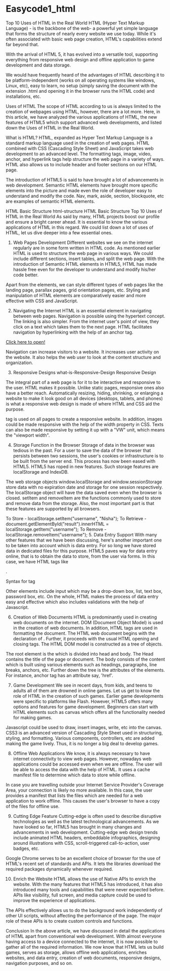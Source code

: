 # Easycode1_html


Top 10 Uses of HTML in the Real World
HTML (Hyper Text Markup Language) - is the backbone of the web- a powerful yet simple language that forms the structure of nearly every website we use today. While it's often associated with basic web page creation, HTML's capabilities extend far beyond that.

With the arrival of HTML 5, it has evolved into a versatile tool, supporting everything from responsive web design and offline application to game development and data storage.

We would have frequently heard of the advantages of HTML describing it to be platform-independent (works on all operating systems like windows, Linux, etc), easy to learn, no setup (simply saving the document with the extension .html and opening it in the browser runs the HTML code) and installations, etc.

Uses of HTML
The scope of HTML according to us is always limited to the creation of webpages using HTML, however, there are a lot more. Here, in this article, we have analyzed the various applications of HTML, the new features of HTML5 which support advanced web developments, and listed down the Uses of HTML in the Real World. 

What is HTML?
HTML, expanded as Hyper Text Markup Language is a standard markup language used in the creation of web pages. HTML combined with CSS (Cascading Style Sheet) and JavaScript takes web development to an advanced level. The formatting tags, image, video, anchor, and hyperlink tags help structure the web page in a variety of ways. HTML also allows us to include header and footer sections on our HTML page.

The introduction of HTML5 is said to have brought a lot of advancements in web development. Semantic HTML elements have brought more specific elements into the picture and made even the role of developer easy to understand and modify the code. Nav, mark, aside, section, blockquote, etc are examples of semantic HTML elements.

HTML Basic Structure
html-structure
HTML Basic Structure
Top 10 Uses of HTML in the Real World
As said by many, HTML projects boost our profile and ensure a bright career ahead. It is essential to know the various applications of HTML in this regard. We could list down a lot of uses of HTML, let us dive deeper into a few essential ones.

1. Web Pages Development
Different websites we see on the internet regularly are in some form written in HTML code. As mentioned earlier HTML is used to structure the web page in various ways. We could include different sections, insert tables, and split the web page. With the introduction of Semantic HTML elements in HTML5, HTML has made hassle free even for the developer to understand and modify his/her code better. 

Apart from the elements, we can style different types of web pages like the landing page, parallax pages, grid orientation pages, etc. Styling and manipulation of HTML elements are comparatively easier and more effective with CSS and JavaScript.

2. Navigating the Internet
HTML is an essential element in navigating between web pages. Navigation is possible using the hypertext concept. The linking is also simpler. From the internet user's point of view, they click on a text which takes them to the next page. HTML facilitates navigation by hyperlinking with the help of an anchor tag.




<!DOCTYPE html>
<html>
<head>
<title>Page Title</title>
</head>
<body>
<a href="geeksforgeeks.org"> Click here to open! </a>
</body>
</html>


Navigation can increase visitors to a website. It increases user activity on the website. It also helps the web user to look at the content structure and organization.

3. Responsive Designs
what-is-Responsive-Design
Responsive Design

The integral part of a web page is for it to be interactive and responsive to the user. HTML makes it possible. Unlike static pages, responsive ones also have a better reach. Automatically resizing, hiding, shrinking, or enlarging a website to make it look good on all devices (desktops, tablets, and phones) is what a responsive web design is made of where HTML and CSS aid the purpose. 

<meta> tag is used on all pages to create a responsive website. In addition, images could be made responsive with the help of the width property in CSS. Texts can also be made responsive by setting it up with a "VW" unit, which means the "viewport width".

4. Storage Function in the Browser
Storage of data in the browser was tedious in the past. For a user to save the data of the browser that persists between two sessions, the user's cookies or infrastructure is to be built from the server end. This process has now been eased with HTML5. HTML5 has roped in new features. Such storage features are localStorage and IndexDB.  

The web storage objects window.localStorage and window.sessionStorage store data with no expiration date and storage for one session respectively. The localStorage object will have the data saved even when the browser is closed. setItem and removeItem are the functions commonly used to store and remove data from the storage. Also, the most important part is that these features are supported by all browsers.

To Store - localStorage.setItem("username", "Nisha");
To Retrieve - document.getElementById("result").innerHTML = localStorage.getItem("username");
To Remove - localStorage.removeItem("username");
5. Data Entry Support
With many other features that we have been discussing, here's another important one to be taken into account which is data entry. For so long we have stored data in dedicated files for this purpose. HTML5 paves way for data entry online, that is to obtain the data to store, from the user via forms. In this case, we have HTML tags like <form>. 

Syntax for <form> tag

<form>
      <!--form elements-->
</form>
Other elements include input which may be a drop-down box, list, text box, password box, etc. On the whole, HTML makes the process of data entry easy and effective which also includes validations with the help of Javascript.

6. Creation of Web Documents
HTML is predominantly used in creating web documents on the internet. DOM (Document Object Model) is used in the creation of web documents. In addition, HTML tags are used in formatting the document. The HTML web document begins with the declaration of <!DOCTYPE html>. Further, it proceeds with the usual HTML opening and closing tags. The HTML DOM model is constructed as a tree of objects. 

The root element is the <html> which is divided into head and body. The Head contains the title of the page or document. The body consists of the content which is built using various elements such as headings, paragraphs, line breaks, anchors, etc. Further down the tree is the attributes of the elements. For instance, anchor tag <a> has an attribute say, 'href'. 

7. Game Development
We see in recent days, from kids, and teens to adults all of them are drowned in online games. Let us get to know the role of HTML in the creation of such games. Earlier game developments were specific to platforms like Flash. However, HTML5 offers many options and features for game development. Beginners can start with HTML elements such as canvas which offers all the functionality needed for making games.


<!DOCTYPE html>
<html>
<head>
<title>Page Title</title>
</head>
<body>
<canvas id="canvas" width="200" height="100"> </canvas>
</body>
</html>





<script>
var c = document.getElementById("canvas");
var ctx = c.getContext("2d");
ctx.moveTo(0, 0);
ctx.lineTo(200, 100);
ctx.stroke();
</script>


Javascript could be used to draw, insert images, write, etc into the canvas. CSS3 is an advanced version of Cascading Style Sheet used in structuring, styling, and formatting. Various components, controllers, etc are added making the game lively. Thus, it is no longer a big deal to develop games.

8. Offline Web Applications
We know, it is always necessary to have internet connectivity to view web pages. However, nowadays web applications could be accessed even when we are offline. The user will be able to access the data with the help of HTML. It uses a cache manifest file to determine which data to store while offline. 

In case you are travelling outside your Internet Service Provider's Coverage Area, your connection is likely no more available. In this case, the user provides a manifest that lists the files which are needed for a web application to work offline. This causes the user's browser to have a copy of the files for offline use.

9. Cutting Edge Feature
Cutting-edge is often used to describe disruptive technologies as well as the latest technological advancements. As we have looked so far, HTML5 has brought in many changes and advancements in web development. Cutting-edge web design trends include animated HTML headers, embeddable infographics, designing around illustrations with CSS, scroll-triggered call-to-action, user badges, etc.  

Google Chrome serves to be an excellent choice of browser for the use of HTML's recent set of standards and APIs. It lets the libraries download the required packages dynamically whenever required.

10. Enrich the Website
HTML allows the use of Native APIs to enrich the website. With the many features that HTML5 has introduced, it has also introduced many tools and capabilities that were never expected before. APIs like visibility, full screen, and media capture could be used to improve the experience of applications. 

The APIs effectively allows us to do the background work independently of other UI scripts, without affecting the performance of the page. The major role of these APIs is to create custom controls and functions.

Conclusion
In the above article, we have discussed in detail the applications of HTML apart from conventional web development. With almost everyone having access to a device connected to the internet, it is now possible to gather all of the required information. We now know that HTML lets us build games, serves as storage, allows offline web applications, enriches websites, and data entry, creation of web documents, responsive designs, navigation purposes, and so on. 

